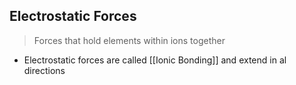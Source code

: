 ## Electrostatic Forces

> Forces that hold elements within ions together

- Electrostatic forces are called [[Ionic Bonding]] and extend in al directions